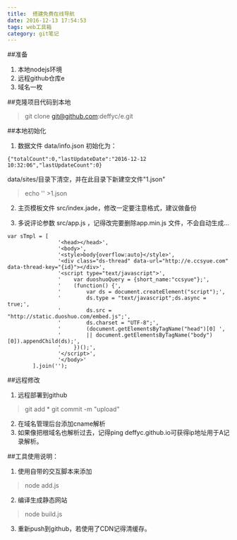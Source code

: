 ```yaml
---
title:  搭建免费在线导航
date: 2016-12-13 17:54:53
tags: web工具箱
category: git笔记
---
```


##准备
 1. 本地nodejs环境
 2. 远程github仓库e
 3. 域名一枚

##克隆项目代码到本地
>git clone git@github.com:deffyc/e.git

##本地初始化
 1. 数据文件 data/info.json 初始化为：
```
{"totalCount":0,"lastUpdateDate":"2016-12-12 10:32:06","lastUpdateCount":0}
```
data/sites/目录下清空，并在此目录下新建空文件"1.json"

>echo '' >1.json

 2. 主页模板文件 src/index.jade，修改一定要注意格式，建议做备份

 3. 多说评论参数 src/app.js ，记得改完要删除app.min.js 文件，不会自动生成...
```
var sTmpl = [
                '<head></head>',
                '<body>',
                '<style>body{overflow:auto}</style>',
                '<div class="ds-thread" data-url="http://e.ccsyue.com" data-thread-key="{id}"></div>',
                '<script type="text/javascript">',
                '    var duoshuoQuery = {short_name:"ccsyue"};',
                '    (function() {',
                '        var ds = document.createElement("script");',
                '        ds.type = "text/javascript";ds.async = true;',
                '        ds.src = "http://static.duoshuo.com/embed.js";',
                '        ds.charset = "UTF-8";',
                '        (document.getElementsByTagName("head")[0] ',
                '        || document.getElementsByTagName("body")[0]).appendChild(ds);',
                '    })();',
                '</script>',
                '</body>'
        ].join('');
```

##远程修改
 1. 远程部署到github

>git add *
git commit -m "upload"

 2. 在域名管理后台添加cname解析
 3. 如果像把根域名也解析过去，记得ping deffyc.github.io可获得ip地址用于A记录解析。

##工具使用说明：
 1. 使用自带的交互脚本来添加
>node add.js
 2. 编译生成静态网站
>node build.js
 3. 重新push到github，若使用了CDN记得清缓存。